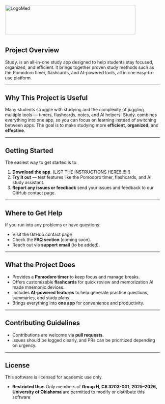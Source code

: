 
<img width="424" height="95" alt="LogoMed" src="https://github.com/user-attachments/assets/455fd3ed-a09f-43fa-8846-66021de4c993" />

# 
## Project Overview
Study. is an all-in-one study app designed to help students stay focused, organized, and efficient. It brings together proven study methods such as the Pomodoro timer, flashcards, and AI-powered tools, all in one easy-to-use platform.

---

## Why This Project is Useful
Many students struggle with studying and the complexity of juggling multiple tools — timers, flashcards, notes, and AI helpers. Study. combines everything into one app, so you can focus on learning instead of switching between apps. The goal is to make studying more **efficient**, **organized**, and **effective**.

---

## Getting Started
The easiest way to get started is to:
1. **Download the app**.
(LIST THE INSTRUCTIONS HERE!!!!!!!!)
2. **Try it out** — test features like the Pomodoro timer, flashcards, and AI study assistant.
3. **Report any issues or feedback** send your issues and feedback to our GitHub contact page.

---

## Where to Get Help
If you run into any problems or have questions:
- Visit the GitHub contact page 
- Check the **FAQ section** (coming soon).
- Reach out via **support email** (to be added).

---

## What the Project Does
- Provides a **Pomodoro timer** to keep focus and manage breaks.
- Offers customizable **flashcards** for quick review and memorization AI made mnemonic devices.
- Includes **AI-powered features** to help generate practice questions, summaries, and study plans.
- Brings everything into **one app** for convenience and productivity.

---
## Contributing Guidelines
- Contributions are welcome via **pull requests**.  
- Issues should be logged clearly, and PRs can be prioritized depending on urgency.  

---

##  License
This software is licensed for academic use only.  
- **Restricted Use:** Only members of **Group H, CS 3203-001, 2025–2026, University of Oklahoma** are permitted to modify or distribute this software

